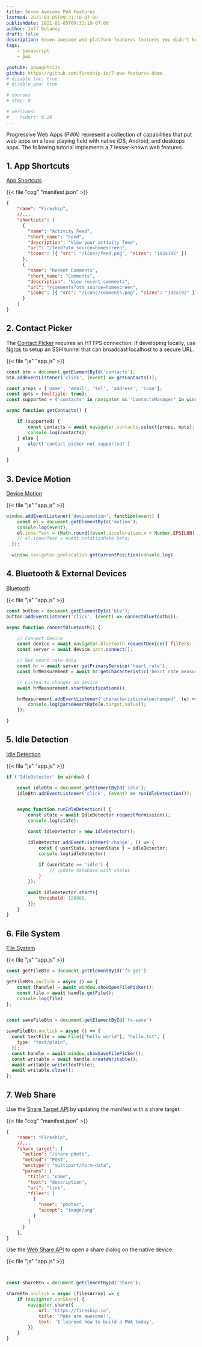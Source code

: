 ```yaml
---
title: Seven Awesome PWA Features
lastmod: 2021-01-05T09:31:10-07:00
publishdate: 2021-01-05T09:31:10-07:00
author: Jeff Delaney
draft: false
description: Seven awesome web-platform features features you didn't know about.
tags: 
    - javascript
    - pwa

youtube: ppwagkhrZJs
github: https://github.com/fireship-io/7-pwa-features-demo
# disable_toc: true
# disable_qna: true

# courses
# step: 0

# versions:
#    rxdart: 0.20
---
```


Progressive Web Apps (PWA) represent a collection of capabilities that put web apps on a level playing field with native iOS, Android, and desktops apps. The following tutorial implements a 7 lesser-known web features. 

## 1. App Shortcuts

[App Shortcuts](https://web.dev/app-shortcuts/)

{{< file "cog" "manifest.json" >}}
```json
{
    "name": "Fireship",
    //...
    "shortcuts": [
      {
        "name": "Activity Feed",
        "short_name": "Feed",
        "description": "View your activity feed",
        "url": "/feed?utm_source=homescreen",
        "icons": [{ "src": "/icons/feed.png", "sizes": "192x192" }]
      },
      {
        "name": "Recent Comments",
        "short_name": "Comments",
        "description": "View recent comments",
        "url": "/comments?utm_source=homescreen",
        "icons": [{ "src": "/icons/comments.png", "sizes": "192x192" }]
      }
    ]
}
```

## 2. Contact Picker

The [Contact Picker](https://web.dev/contact-picker/) requires an HTTPS connection. If developing locally, use [Ngrok](https://ngrok.com/) to setup an SSH tunnel that can broadcast localhost to a secure URL. 

{{< file "js" "app.js" >}}
```javascript
const btn = document.getElementById('contacts');
btn.addEventListener('click', (event) => getContacts());

const props = ['name', 'email', 'tel', 'address', 'icon'];
const opts = {multiple: true};
const supported = ('contacts' in navigator && 'ContactsManager' in window);

async function getContacts() {

    if (supported) {
        const contacts = await navigator.contacts.select(props, opts);
        console.log(contacts);
    } else {
        alert('contact picker not supported!')
    }

}
```

## 3. Device Motion

[Device Motion](https://developer.mozilla.org/en-US/docs/Web/API/DeviceMotionEvent)

{{< file "js" "app.js" >}}
```javascript
window.addEventListener('devicemotion', function(event) {
    const el = document.getElementById('motion');
    console.log(event);
    el.innerText = (Math.round((event.acceleration.x + Number.EPSILON) * 100) / 100) + ' m/s2';
    // el.innerText = event.rotationRate.beta;
  });

  window.navigator.geolocation.getCurrentPosition(console.log)
```
## 4. Bluetooth & External Devices

[Bluetooth](https://web.dev/bluetooth/)

{{< file "js" "app.js" >}}
```javascript
const button = document.getElementById('ble');
button.addEventListener('click', (event) => connectBluetooth());

async function connectBluetooth() {

    // Connect Device
    const device = await navigator.bluetooth.requestDevice({ filters: [{ services: ['heart_rate'] }] });
    const server = await device.gatt.connect();

    // Get heart rate data
    const hr = await server.getPrimaryService('heart_rate');
    const hrMeasurement = await hr.getCharacteristic('heart_rate_measurement');

    // Listen to changes on device
    await hrMeasurement.startNotifications(); 

    hrMeasurement.addEventListener('characteristicvaluechanged', (e) => {
        console.log(parseHeartRate(e.target.value));
    });

}
```

## 5. Idle Detection

[Idle Detection](https://web.dev/idle-detection/)

{{< file "js" "app.js" >}}
```javascript
if ('IdleDetector' in window) {

    const idleBtn = document.getElementById('idle');
    idleBtn.addEventListener('click', (event) => runIdleDetection());


    async function runIdleDetection() {
        const state = await IdleDetector.requestPermission();
        console.log(state);

        const idleDetector = new IdleDetector();

        idleDetector.addEventListener('change', () => {
            const { userState, screenState } = idleDetector;
            console.log(idleDetector)
        
            if (userState == 'idle') {
                // update database with status
            }
        });

        await idleDetector.start({
            threshold: 120000,
        });
    }
}
```

## 6. File System

[File System](https://web.dev/file-system-access/)

{{< file "js" "app.js" >}}
```javascript
const getFileBtn = document.getElementById('fs-get')

getFileBtn.onclick = async () => {
    const [handle] = await window.showOpenFilePicker();
    const file = await handle.getFile();
    console.log(file)
};


const saveFileBtn = document.getElementById('fs-save')

saveFileBtn.onclick = async () => {
  const textFile = new File(["hello world"], "hello.txt", {
    type: "text/plain",
  });
  const handle = await window.showSaveFilePicker();
  const writable = await handle.createWritable();
  await writable.write(textFile);
  await writable.close();
};
```

## 7. Web Share

Use the [Share Target API](https://web.dev/web-share-target/) by updating the manifest with a share target:

{{< file "cog" "manifest.json" >}}
```json
{
    "name": "Fireship",
    //...
    "share_target": {
      "action": "/share-photo",
      "method": "POST",
      "enctype": "multipart/form-data",
      "params": {
        "title": "name",
        "text": "description",
        "url": "link",
        "files": [
          {
            "name": "photos",
            "accept": "image/png"
          }
        ]
      }
    },
}
```

Use the [Web Share API](https://web.dev/web-share/) to open a share dialog on the native device: 

{{< file "js" "app.js" >}}
```javascript


const shareBtn = document.getElementById('share');

shareBtn.onclick = async (filesArray) => {
    if (navigator.canShare) {
        navigator.share({
            url: 'https://fireship.io',
            title: 'PWAs are awesome!',
            text: 'I learned how to build a PWA today',
        })
    }
}
```

